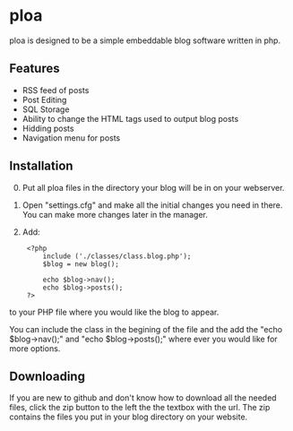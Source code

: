 ploa
====

ploa is designed to be a simple embeddable blog software written in php. 


Features
--------

- RSS feed of posts
- Post Editing
- SQL Storage
- Ability to change the HTML tags used to output blog posts
- Hidding posts
- Navigation menu for posts


Installation
------------

0. Put all ploa files in the directory your blog will be in on your webserver.
1. Open "settings.cfg" and make all the initial changes you need in there. You can make more changes later in the manager.
2. Add:

        
        <?php 
            include ('./classes/class.blog.php');
            $blog = new blog();

            echo $blog->nav();
            echo $blog->posts();
        ?>

to your PHP file where you would like the blog to appear.

You can include the class in the begining of the file and the add the "echo $blog->nav();" and "echo $blog->posts();" where ever you would like for more options.

Downloading
-----------

If you are new to github and don't know how to download all the needed files, click the zip button to the left the the textbox with the url. The zip contains the files you put in your blog directory on your website.
